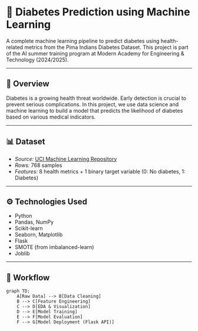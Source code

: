 # 🧠 Diabetes Prediction using Machine Learning

A complete machine learning pipeline to predict diabetes using health-related metrics from the Pima Indians Diabetes Dataset. This project is part of the AI summer training program at Modern Academy for Engineering & Technology (2024/2025).

---

## 📌 Overview

Diabetes is a growing health threat worldwide. Early detection is crucial to prevent serious complications. In this project, we use data science and machine learning to build a model that predicts the likelihood of diabetes based on various medical indicators.

---

## 📊 Dataset

- *Source:* [UCI Machine Learning Repository](https://archive.ics.uci.edu/ml/datasets/Pima+Indians+Diabetes)
- *Rows:* 768 samples
- *Features:* 8 health metrics + 1 binary target variable (0: No diabetes, 1: Diabetes)

---

## ⚙ Technologies Used

- Python
- Pandas, NumPy
- Scikit-learn
- Seaborn, Matplotlib
- Flask
- SMOTE (from imbalanced-learn)
- Joblib

---

## 🔄 Workflow

```mermaid
graph TD;
    A[Raw Data] --> B[Data Cleaning]
    B --> C[Feature Engineering]
    C --> D[EDA & Visualization]
    D --> E[Model Training]
    E --> F[Model Evaluation]
    F --> G[Model Deployment (Flask API)]
